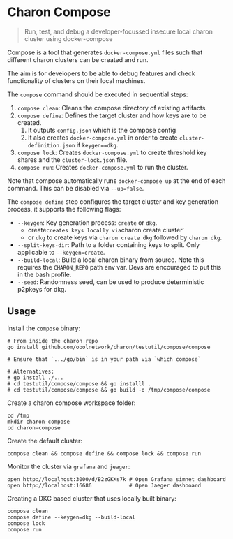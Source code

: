 # Charon Compose

> Run, test, and debug a developer-focussed insecure local charon cluster using docker-compose

Compose is a tool that generates `docker-compose.yml` files such that different charon clusters can be created and run.

The aim is for developers to be able to debug features and check functionality of clusters on their local machines.

The `compose` command should be executed in sequential steps:
 1. `compose clean`: Cleans the compose directory of existing artifacts.
 2. `compose define`: Defines the target cluster and how keys are to be created.
    1. It outputs `config.json` which is the compose config
    1. It also creates `docker-compose.yml` in order to create `cluster-definition.json` if `keygen==dkg`.
 1. `compose lock`: Creates `docker-compose.yml` to create threshold key shares and the `cluster-lock.json` file.
 1. `compose run`: Creates `docker-compose.yml` to run the cluster.

Note that compose automatically runs `docker-compose up` at the end of each command. This can be disabled via `--up=false`.

The `compose define` step configures the target cluster and key generation process, it supports the following flags:
 - `--keygen`: Key generation process: `create` or `dkg`.
   - create` creates keys locally via `charon create cluster`
   - or `dkg` to create keys via `charon create dkg` followed by `charon dkg`.
 - `--split-keys-dir`: Path to a folder containing keys to split. Only applicable to `--keygen=create`.
 - `--build-local`: Build a local charon binary from source. Note this requires the `CHARON_REPO` path env var. Devs are encouraged to put this in the bash profile.
 - `--seed`: Randomness seed, can be used to produce deterministic p2pkeys for dkg.

## Usage
Install the `compose` binary:
```
# From inside the charon repo
go install github.com/obolnetwork/charon/testutil/compose/compose

# Ensure that `.../go/bin` is in your path via `which compose`

# Alternatives:
# go install ./...
# cd testutil/compose/compose && go installl .
# cd testutil/compose/compose && go build -o /tmp/compose/compose
```
Create a charon compose workspace folder:
```
cd /tmp
mkdir charon-compose
cd charon-compose
```
Create the default cluster:
```
compose clean && compose define && compose lock && compose run
```
Monitor the cluster via `grafana` and `jeager`:
```
open http://localhost:3000/d/B2zGKKs7k # Open Grafana simnet dashboard
open http://localhost:16686            # Open Jaeger dashboard
```
Creating a DKG based cluster that uses locally built binary:
```
compose clean
compose define --keygen=dkg --build-local
compose lock
compose run
```
